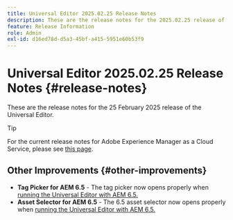```yaml
---
title: Universal Editor 2025.02.25 Release Notes
description: These are the release notes for the 2025.02.25 release of the Universal Editor.
feature: Release Information
role: Admin
exl-id: d16ed78d-d5a3-45bf-a415-5951e60b53f9
---
```


# Universal Editor 2025.02.25 Release Notes {#release-notes}

These are the release notes for the 25 February 2025 release of the Universal Editor.

>[!TIP]
>
>For the current release notes for Adobe Experience Manager as a Cloud Service, please see [this page](/help/release-notes/release-notes-cloud/release-notes-current.md).

## Other Improvements {#other-improvements}

* **Tag Picker for AEM 6.5** - The tag picker now opens properly when [running the Universal Editor with AEM 6.5.](https://experienceleague.adobe.com/en/docs/experience-manager-65/content/implementing/developing/headless/universal-editor/introduction)
* **Asset Selector for AEM 6.5** - The 6.5 asset selector now opens properly when [running the Universal Editor with AEM 6.5.](https://experienceleague.adobe.com/en/docs/experience-manager-65/content/implementing/developing/headless/universal-editor/introduction)
